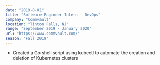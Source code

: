 ```yaml
---
date: "2019-8-01"
title: "Software Engineer Intern - DevOps"
company: "Commvault"
location: "Tinton Falls, NJ"
range: "September 2019 - January 2020"
url: "https://www.commvault.com/"
season: "Fall 2019"
---
```


- Created a Go shell script using kubectl to automate the creation and deletion of Kubernetes clusters


